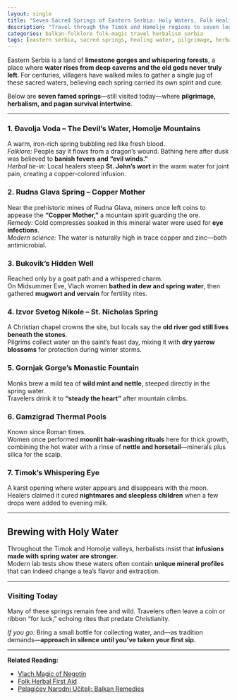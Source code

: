 ```yaml
---
layout: single
title: "Seven Sacred Springs of Eastern Serbia: Holy Waters, Folk Healing, and Herbal Magic"
description: "Travel through the Timok and Homolje regions to seven legendary springs where pilgrims once sought cures, witches gathered herbs, and water itself was medicine."
categories: balkan-folklore folk-magic travel herbalism serbia
tags: [eastern serbia, sacred springs, healing water, pilgrimage, herbal magic, vlach traditions]
---
```


Eastern Serbia is a land of **limestone gorges and whispering forests**, a place where **water rises from deep caverns and the old gods never truly left**.  For centuries, villagers have walked miles to gather a single jug of these sacred waters, believing each spring carried its own spirit and cure.

Below are **seven famed springs**—still visited today—where **pilgrimage, herbalism, and pagan survival intertwine**.

---

### 1. **Đavolja Voda – The Devil’s Water, Homolje Mountains**
A warm, iron-rich spring bubbling red like fresh blood.  
*Folklore:* People say it flows from a dragon’s wound. Bathing here after dusk was believed to **banish fevers and “evil winds.”**  
*Herbal tie-in:* Local healers steep **St. John’s wort** in the warm water for joint pain, creating a copper-colored infusion.

### 2. **Rudna Glava Spring – Copper Mother**
Near the prehistoric mines of Rudna Glava, miners once left coins to appease the **“Copper Mother,”** a mountain spirit guarding the ore.  
*Remedy:* Cold compresses soaked in this mineral water were used for **eye infections**.  
*Modern science:* The water is naturally high in trace copper and zinc—both antimicrobial.

### 3. **Bukovik’s Hidden Well**
Reached only by a goat path and a whispered charm.  
On Midsummer Eve, Vlach women **bathed in dew and spring water**, then gathered **mugwort and vervain** for fertility rites.

### 4. **Izvor Svetog Nikole – St. Nicholas Spring**
A Christian chapel crowns the site, but locals say the **old river god still lives beneath the stones**.  
Pilgrims collect water on the saint’s feast day, mixing it with **dry yarrow blossoms** for protection during winter storms.

### 5. **Gornjak Gorge’s Monastic Fountain**
Monks brew a mild tea of **wild mint and nettle**, steeped directly in the spring water.  
Travelers drink it to **“steady the heart”** after mountain climbs.

### 6. **Gamzigrad Thermal Pools**
Known since Roman times.  
Women once performed **moonlit hair-washing rituals** here for thick growth, combining the hot water with a rinse of **nettle and horsetail**—minerals plus silica for the scalp.

### 7. **Timok’s Whispering Eye**
A karst opening where water appears and disappears with the moon.  
Healers claimed it cured **nightmares and sleepless children** when a few drops were added to evening milk.

---

## Brewing with Holy Water
Throughout the Timok and Homolje valleys, herbalists insist that **infusions made with spring water are stronger**.  
Modern lab tests show these waters often contain **unique mineral profiles** that can indeed change a tea’s flavor and extraction.

---

### Visiting Today
Many of these springs remain free and wild. Travelers often leave a coin or ribbon “for luck,” echoing rites that predate Christianity.

*If you go:* Bring a small bottle for collecting water, and—as tradition demands—**approach in silence until you’ve taken your first sip.**

---

**Related Reading:**  
- [Vlach Magic of Negotin](//vlach-magic-negotin-serbia/)  
- [Folk Herbal First Aid](/folk-herbal-first-aid/)  
- [Pelagićev Narodni Učitelj: Balkan Remedies](/pelagicev-narodni-ucitelj-balkan-remedies/)
